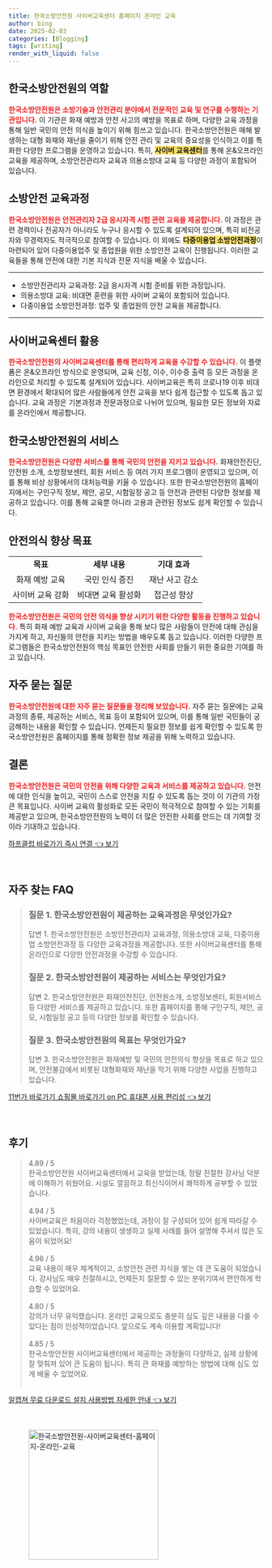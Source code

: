 ```yaml
---
title: 한국소방안전원 사이버교육센터 홈페이지 온라인 교육
author: bing
date: 2025-02-03
categories: [Blogging]
tags: [writing]
render_with_liquid: false
---
```



<h2 id='한국소방안전원의 역할'>한국소방안전원의 역할</h2>

<p><b><span style="color: #ee2323;">한국소방안전원은 소방기술과 안전관리 분야에서 전문적인 교육 및 연구를 수행하는 기관입니다.</span></b> 이 기관은 화재 예방과 안전 사고의 예방을 목표로 하며, 다양한 교육 과정을 통해 일반 국민의 안전 의식을 높이기 위해 힘쓰고 있습니다. 한국소방안전원은 매해 발생하는 대형 화재와 재난을 줄이기 위해 안전 관리 및 교육의 중요성을 인식하고 이를 특화한 다양한 프로그램을 운영하고 있습니다. 특히, <b><span style="background-color: #ffe066;">사이버 교육센터</span></b>를 통해 온&오프라인 교육을 제공하며, 소방안전관리자 교육과 의용소방대 교육 등 다양한 과정이 포함되어 있습니다.</p>

<h2 id='소방안전 교육과정'>소방안전 교육과정</h2>

<p><b><span style="color: #ee2323;">한국소방안전원은 안전관리자 2급 응시자격 시험 관련 교육을 제공합니다.</span></b> 이 과정은 관련 경력이나 전공자가 아니라도 누구나 응시할 수 있도록 설계되어 있으며, 특히 비전공자와 무경력자도 적극적으로 참여할 수 있습니다. 이 외에도 <b><span style="background-color: #ffe066;">다중이용업 소방안전과정</span></b>이 마련되어 있어 다중이용업주 및 종업원을 위한 소방안전 교육이 진행됩니다. 이러한 교육들을 통해 안전에 대한 기본 지식과 전문 지식을 배울 수 있습니다.</p>

<hr />

<ul>
    <li>소방안전관리자 교육과정: 2급 응시자격 시험 준비를 위한 과정입니다.</li>
    <li>의용소방대 교육: 비대면 훈련을 위한 사이버 교육이 포함되어 있습니다.</li>
    <li>다중이용업 소방안전과정: 업주 및 종업원의 안전 교육을 제공합니다.</li>
</ul>

<hr />

<h2 id='사이버교육센터 활용'>사이버교육센터 활용</h2>

<p><b><span style="color: #ee2323;">한국소방안전원의 사이버교육센터를 통해 편리하게 교육을 수강할 수 있습니다.</span></b> 이 플랫폼은 온&오프라인 방식으로 운영되며, 교육 신청, 이수, 이수증 출력 등 모든 과정을 온라인으로 처리할 수 있도록 설계되어 있습니다. 사이버교육은 특히 코로나19 이후 비대면 환경에서 확대되어 많은 사람들에게 안전 교육을 보다 쉽게 접근할 수 있도록 돕고 있습니다. 교육 과정은 기본과정과 전문과정으로 나뉘어 있으며, 필요한 모든 정보와 자료를 온라인에서 제공합니다.</p>

<h2 id='한국소방안전원의 서비스'>한국소방안전원의 서비스</h2>

<p><b><span style="color: #ee2323;">한국소방안전원은 다양한 서비스를 통해 국민의 안전을 지키고 있습니다.</span></b> 화재안전진단, 안전원 소개, 소방정보센터, 회원 서비스 등 여러 가지 프로그램이 운영되고 있으며, 이를 통해 비상 상황에서의 대처능력을 키울 수 있습니다. 또한 한국소방안전원의 홈페이지에서는 구인구직 정보, 제안, 공모, 시험일정 공고 등 안전과 관련된 다양한 정보를 제공하고 있습니다. 이를 통해 교육뿐 아니라 고용과 관련된 정보도 쉽게 확인할 수 있습니다.</p>

<h2 id='안전의식 향상 목표'>안전의식 향상 목표</h2>

<table>
    <tr>
        <td style="text-align: center; height: 17px;"><b>목표</b></td>
        <td style="text-align: center; height: 17px;"><b>세부 내용</b></td>
        <td style="text-align: center; height: 17px;"><b>기대 효과</b></td>
    </tr>
    <tr>
        <td style="text-align: center; height: 17px;">화재 예방 교육</td>
        <td style="text-align: center; height: 17px;">국민 인식 증진</td>
        <td style="text-align: center; height: 17px;">재난 사고 감소</td>
    </tr>
    <tr>
        <td style="text-align: center; height: 17px;">사이버 교육 강화</td>
        <td style="text-align: center; height: 17px;">비대면 교육 활성화</td>
        <td style="text-align: center; height: 17px;">접근성 향상</td>
    </tr>
</table>

<p><b><span style="color: #ee2323;">한국소방안전원은 국민의 안전 의식을 향상 시키기 위한 다양한 활동을 진행하고 있습니다.</span></b> 특히 화재 예방 교육과 사이버 교육을 통해 보다 많은 사람들이 안전에 대해 관심을 가지게 하고, 자신들의 안전을 지키는 방법을 배우도록 돕고 있습니다. 이러한 다양한 프로그램들은 한국소방안전원의 핵심 목표인 안전한 사회를 만들기 위한 중요한 기여를 하고 있습니다.</p>

<h2 id='FAQ'>자주 묻는 질문</h2>

<p><b><span style="color: #ee2323;">한국소방안전원에 대한 자주 묻는 질문들을 정리해 보았습니다.</span></b> 자주 묻는 질문에는 교육 과정의 종류, 제공하는 서비스, 목표 등이 포함되어 있으며, 이를 통해 일반 국민들이 궁금해하는 내용을 확인할 수 있습니다. 언제든지 필요한 정보를 쉽게 확인할 수 있도록 한국소방안전원은 홈페이지를 통해 정확한 정보 제공을 위해 노력하고 있습니다.</p>

<h2 id='결론'>결론</h2>

<p><b><span style="color: #ee2323;">한국소방안전원은 국민의 안전을 위해 다양한 교육과 서비스를 제공하고 있습니다.</span></b> 안전에 대한 인식을 높이고, 국민이 스스로 안전을 지킬 수 있도록 돕는 것이 이 기관의 가장 큰 목표입니다. 사이버 교육의 활성화로 모든 국민이 적극적으로 참여할 수 있는 기회를 제공받고 있으며, 한국소방안전원의 노력이 더 많은 안전한 사회를 만드는 데 기여할 것이라 기대하고 있습니다.</p>


<p><a class="click-button" title="하프클럽 바로가기 즉시 연결" href="https://purplelist.github.io/posts/%ED%95%98%ED%94%84%ED%81%B4%EB%9F%BD-%EB%B0%94%EB%A1%9C%EA%B0%80%EA%B8%B0-%EC%A6%89%EC%8B%9C-%EC%97%B0%EA%B2%B0/" rel="dofollow">하프클럽 바로가기 즉시 연결 👈 보기</a></p><br>
<h2 id='자주_찾는_FAQ'>자주 찾는 FAQ</h2>
<div itemscope="" itemtype="https://schema.org/FAQPage"> 
<blockquote> 
<div itemscope="" itemprop="mainEntity" itemtype="https://schema.org/Question"> 
<h3 itemprop="name">질문 1. 한국소방안전원이 제공하는 교육과정은 무엇인가요?</h3> 
<div itemscope="" itemprop="acceptedAnswer" itemtype="https://schema.org/Answer"> 
<span itemprop="text"> 
<p>답변 1. 한국소방안전원은 소방안전관리자 교육과정, 의용소방대 교육, 다중이용업 소방안전과정 등 다양한 교육과정을 제공합니다. 또한 사이버교육센터를 통해 온라인으로 다양한 안전과정을 수강할 수 있습니다.</p> 
</span> 
</div> 
</div> 

<div itemscope="" itemprop="mainEntity" itemtype="https://schema.org/Question"> 
<h3 itemprop="name">질문 2. 한국소방안전원이 제공하는 서비스는 무엇인가요?</h3> 
<div itemscope="" itemprop="acceptedAnswer" itemtype="https://schema.org/Answer"> 
<span itemprop="text"> 
<p>답변 2. 한국소방안전원은 화재안전진단, 안전원소개, 소방정보센터, 회원서비스 등 다양한 서비스를 제공하고 있습니다. 또한 홈페이지를 통해 구인구직, 제안, 공모, 시험일정 공고 등의 다양한 정보를 확인할 수 있습니다.</p> 
</span> 
</div> 
</div> 

<div itemscope="" itemprop="mainEntity" itemtype="https://schema.org/Question"> 
<h3 itemprop="name">질문 3. 한국소방안전원의 목표는 무엇인가요?</h3> 
<div itemscope="" itemprop="acceptedAnswer" itemtype="https://schema.org/Answer"> 
<span itemprop="text"> 
<p>답변 3. 한국소방안전원은 화재예방 및 국민의 안전의식 향상을 목표로 하고 있으며, 안전불감에서 비롯된 대형화재와 재난을 막기 위해 다양한 사업을 진행하고 있습니다.</p> 
</span> 
</div> 
</div> 
</blockquote> 
</div>
<p><a class="click-button" title="11번가 바로가기 쇼핑몰 바로가기 on PC 휴대폰 사용 편리성" href="https://purplelist.github.io/posts/11%EB%B2%88%EA%B0%80-%EB%B0%94%EB%A1%9C%EA%B0%80%EA%B8%B0-%EC%87%BC%ED%95%91%EB%AA%B0-%EB%B0%94%EB%A1%9C%EA%B0%80%EA%B8%B0-on-PC-%ED%9C%B4%EB%8C%80%ED%8F%B0-%EC%82%AC%EC%9A%A9-%ED%8E%B8%EB%A6%AC%EC%84%B1/" rel="dofollow">11번가 바로가기 쇼핑몰 바로가기 on PC 휴대폰 사용 편리성 👈 보기</a></p><br>
<h2 id='후기'>후기</h2>
<div itemscope itemtype="https://schema.org/Product">
  <blockquote>
  <div itemprop="review" itemscope itemtype="https://schema.org/Review">
      <div itemprop="reviewRating" itemscope itemtype="https://schema.org/Rating"> <span itemprop="ratingValue">4.89</span> / <span itemprop="bestRating">5</span> </div>
      <span itemprop="reviewBody">한국소방안전원 사이버교육센터에서 교육을 받았는데, 정말 친절한 강사님 덕분에 이해하기 쉬웠어요. 시설도 깔끔하고 최신식이어서 쾌적하게 공부할 수 있었습니다.</span>
  </div>
  <br>
  <div itemprop="review" itemscope itemtype="https://schema.org/Review">
      <div itemprop="reviewRating" itemscope itemtype="https://schema.org/Rating"> <span itemprop="ratingValue">4.94</span> / <span itemprop="bestRating">5</span> </div>
      <span itemprop="reviewBody">사이버교육은 처음이라 걱정했었는데, 과정이 잘 구성되어 있어 쉽게 따라갈 수 있었습니다. 특히, 강의 내용이 생생하고 실제 사례를 들어 설명해 주셔서 많은 도움이 되었어요!</span>
  </div>
  <br>
  <div itemprop="review" itemscope itemtype="https://schema.org/Review">
      <div itemprop="reviewRating" itemscope itemtype="https://schema.org/Rating"> <span itemprop="ratingValue">4.96</span> / <span itemprop="bestRating">5</span> </div>
      <span itemprop="reviewBody">교육 내용이 매우 체계적이고, 소방안전 관련 지식을 쌓는 데 큰 도움이 되었습니다. 강사님도 매우 친절하시고, 언제든지 질문할 수 있는 분위기여서 편안하게 학습할 수 있었어요.</span>
  </div>
  <br>
  <div itemprop="review" itemscope itemtype="https://schema.org/Review">
      <div itemprop="reviewRating" itemscope itemtype="https://schema.org/Rating"> <span itemprop="ratingValue">4.80</span> / <span itemprop="bestRating">5</span> </div>
      <span itemprop="reviewBody">강의가 너무 유익했습니다. 온라인 교육으로도 충분히 심도 깊은 내용을 다룰 수 있다는 점이 인상적이었습니다. 앞으로도 계속 이용할 계획입니다!</span>
  </div>
  <br>
  <div itemprop="review" itemscope itemtype="https://schema.org/Review">
      <div itemprop="reviewRating" itemscope itemtype="https://schema.org/Rating"> <span itemprop="ratingValue">4.85</span> / <span itemprop="bestRating">5</span> </div>
      <span itemprop="reviewBody">한국소방안전원 사이버교육센터에서 제공하는 과정들이 다양하고, 실제 상황에 잘 맞춰져 있어 큰 도움이 됩니다. 특히 큰 화재를 예방하는 방법에 대해 심도 있게 배울 수 있었어요.</span>
  </div>
  <br>
  </blockquote>
</div>
<p><a class="click-button" title="알캡쳐 무료 다운로드 설치 사용방법 자세한 안내" href="https://purplelist.github.io/posts/%EC%95%8C%EC%BA%A1%EC%B3%90-%EB%AC%B4%EB%A3%8C-%EB%8B%A4%EC%9A%B4%EB%A1%9C%EB%93%9C-%EC%84%A4%EC%B9%98-%EC%82%AC%EC%9A%A9%EB%B0%A9%EB%B2%95-%EC%9E%90%EC%84%B8%ED%95%9C-%EC%95%88%EB%82%B4/" rel="dofollow">알캡쳐 무료 다운로드 설치 사용방법 자세한 안내 👈 보기</a></p><br>
<figure class="image"><img src="https://purplelist.github.io/assets/img/thumbnail/한국소방안전원-사이버교육센터-홈페이지-온라인-교육.webp" alt="한국소방안전원-사이버교육센터-홈페이지-온라인-교육" width="256" height="256"></figure>